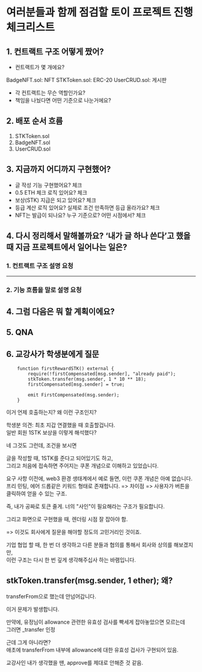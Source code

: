# 여러분들과 함께 점검할 토이 프로젝트 진행 체크리스트

## 1. **컨트랙트 구조 어떻게 짰어?**

- 컨트랙트가 몇 개에요?

BadgeNFT.sol: NFT
STKToken.sol: ERC-20
UserCRUD.sol: 게시판

- 각 컨트랙트는 무슨 역할인가요?
- 책임을 나눴다면 어떤 기준으로 나눈거에요?

## 2. **배포 순서 흐름**

1. STKToken.sol
2. BadgeNFT.sol
3. UserCRUD.sol

## 3. **지금까지 어디까지 구현했어?**

- 글 작성 기능 구현했어요? 체크
- 0.5 ETH 체크 로직 있어요? 체크
- 보상(STK) 지급은 되고 있어요? 체크
- 등급 계산 로직 있어요? 실제로 조건 만족하면 등급 올라가요? 체크
- NFT는 발급이 되나요? 누구 기준으로? 어떤 시점에서? 체크

## 4. **다시 정리해서 말해볼까요? ‘내가 글 하나 쓴다’고 했을 때 지금 프로젝트에서 일어나는 일은?**

### 1. 컨트랙트 구조 설명 요청

---

### 2. 기능 흐름을 말로 설명 요청

## 4. 그럼 다음은 뭐 할 계획이에요?

## 5. QNA

## 6. 교강사가 학생분에게 질문

```solidity
    function firstRewardSTK() external {
        require(!firstCompensated[msg.sender], "already paid");
        stkToken.transfer(msg.sender, 1 * 10 ** 18);
        firstCompensated[msg.sender] = true;

        emit FirstCompensated(msg.sender);
    }
```

이거 언제 호출하는지? 왜 이런 구조인지?

학생분 의견: 최초 지갑 연결했을 때 호출할겁니다.  
일반 회원 1STK 보상을 이렇게 해석했다?

네 그것도 그런데, 조건을 보시면

글을 작성할 때, 1STK를 준다고 되어있기도 하고,  
그리고 처음에 접속하면 주어지는 쿠폰 개념으로 이해하고 있었습니다.

요구 사항 이전에, web3 환경 생태계에서 예로 들면, 이런 쿠폰 개념은 아예 없습니다.
프리 민팅, 에어 드롭같은 키워드 형태로 존재합니다.
=> 차이점 => 사용자가 버튼을 클릭하여 얻을 수 있는 구조.

즉, 내가 공짜로 토큰 줄게. 너의 "사인"이 필요해라는 구조가 필요합니다.

그리고 화면으로 구현했을 때, 렌더링 시점 잘 잡아야 함.

=> 이것도 회사에게 질문을 해야할 정도의 고민거리인 것이죠.

기업 협업 할 때, 한 번 더 생각하고 다른 분들과 협의를 통해서 회사와 상의를 해보겠지만,  
이런 구조는 다시 한 번 깊게 생각해주십사 하는 바램입니다.

## stkToken.transfer(msg.sender, 1 ether); 왜?

transferFrom으로 했는데 안넘어갑니다.

이거 문제가 발생합니다.

만약에, 유정님이 allowance 관련한 유효성 검사를 빡세게 잡아놓았으면 모르는데  
그러면 \_transfer 인정

근데 그게 아니라면?  
애초에 transferFrom 내부에 allowance에 대한 유효성 겁사가 구현되어 있음.

교강사인 내가 생각했을 땐, approve를 제대로 안해준 것 같음.
